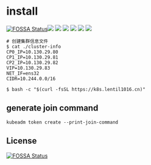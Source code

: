 # install
[![FOSSA Status](https://app.fossa.io/api/projects/git%2Bgithub.com%2FLentil1016%2Fkubeadm-ha.svg?type=shield)](https://app.fossa.io/projects/git%2Bgithub.com%2FLentil1016%2Fkubeadm-ha?ref=badge_shield)![](https://img.shields.io/badge/Dist-Centos7-blue.svg) ![](https://img.shields.io/badge/Dist-Fedora27-yellow.svg) ![](https://img.shields.io/badge/DNS-CoreDNS-brightgreen.svg)  ![](https://img.shields.io/badge/Mode-HA-brightgreen.svg)  ![](https://img.shields.io/badge/Proxy-IPVS-brightgreen.svg)  ![](https://img.shields.io/badge/Net-Calico-brightgreen.svg)

``` shell
# 创建集群信息文件
$ cat ./cluster-info
CP0_IP=10.130.29.80
CP1_IP=10.130.29.81
CP2_IP=10.130.29.82
VIP=10.130.29.83
NET_IF=ens32
CIDR=10.244.0.0/16

$ bash -c "$(curl -fsSL https://k8s.lentil1016.cn)"
```

## generate join command

``` shell
kubeadm token create --print-join-command
```


## License
[![FOSSA Status](https://app.fossa.io/api/projects/git%2Bgithub.com%2FLentil1016%2Fkubeadm-ha.svg?type=large)](https://app.fossa.io/projects/git%2Bgithub.com%2FLentil1016%2Fkubeadm-ha?ref=badge_large)
